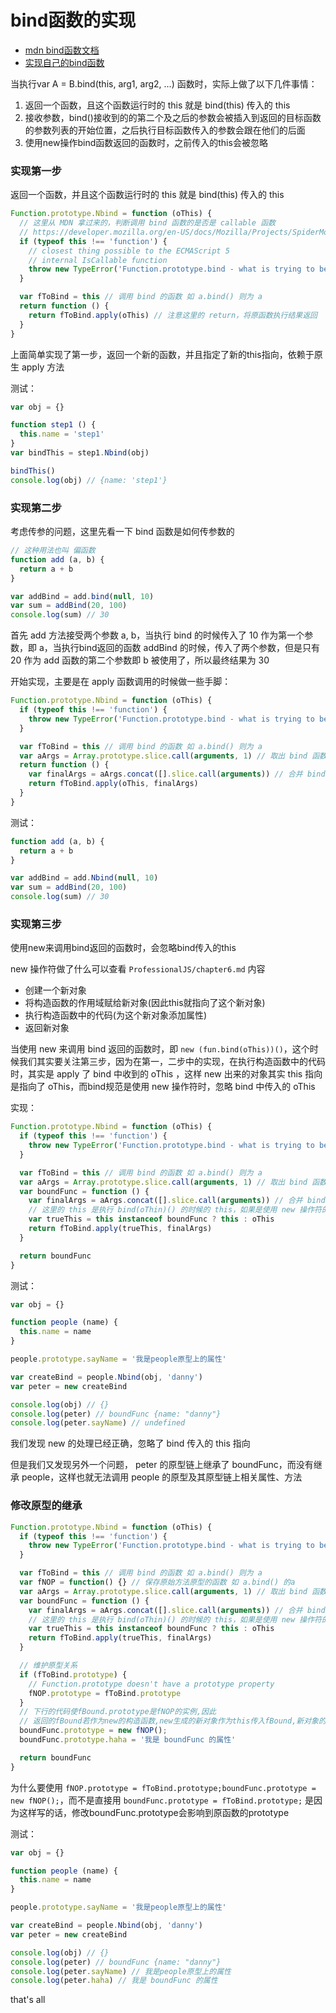 # bind函数的实现

- [mdn bind函数文档](https://developer.mozilla.org/zh-CN/docs/Web/JavaScript/Reference/Global_Objects/Function/bind)
- [实现自己的bind函数](https://zhuanlan.zhihu.com/p/38154740)

当执行var A = B.bind(this, arg1, arg2, ...) 函数时，实际上做了以下几件事情：

1. 返回一个函数，且这个函数运行时的 this 就是 bind(this) 传入的 this
2. 接收参数，bind()接收到的的第二个及之后的参数会被插入到返回的目标函数的参数列表的开始位置，之后执行目标函数传入的参数会跟在他们的后面
3. 使用new操作bind函数返回的函数时，之前传入的this会被忽略

### 实现第一步

返回一个函数，并且这个函数运行时的 this 就是 bind(this) 传入的 this

```js
Function.prototype.Nbind = function (oThis) {
  // 这里从 MDN 拿过来的，判断调用 bind 函数的是否是 callable 函数
  // https://developer.mozilla.org/en-US/docs/Mozilla/Projects/SpiderMonkey/JSAPI_reference/JS::IsCallable
  if (typeof this !== 'function') {
    // closest thing possible to the ECMAScript 5
    // internal IsCallable function
    throw new TypeError('Function.prototype.bind - what is trying to be bound is not callable');
  }

  var fToBind = this // 调用 bind 的函数 如 a.bind() 则为 a
  return function () {
    return fToBind.apply(oThis) // 注意这里的 return，将原函数执行结果返回
  }
}
```

上面简单实现了第一步，返回一个新的函数，并且指定了新的this指向，依赖于原生 apply 方法

测试：

```js
var obj = {}

function step1 () {
  this.name = 'step1'
}
var bindThis = step1.Nbind(obj)

bindThis()
console.log(obj) // {name: 'step1'}
```

### 实现第二步

考虑传参的问题，这里先看一下 bind 函数是如何传参数的

```js
// 这种用法也叫 偏函数
function add (a, b) {
  return a + b
}

var addBind = add.bind(null, 10)
var sum = addBind(20, 100)
console.log(sum) // 30
```

首先 add 方法接受两个参数 a, b，当执行 bind 的时候传入了 10 作为第一个参数，即 a，当执行bind返回的函数 addBind 的时候，传入了两个参数，但是只有 20 作为 add 函数的第二个参数即 b 被使用了，所以最终结果为 30

开始实现，主要是在 apply 函数调用的时候做一些手脚：

```js
Function.prototype.Nbind = function (oThis) {
  if (typeof this !== 'function') {
    throw new TypeError('Function.prototype.bind - what is trying to be bound is not callable');
  }

  var fToBind = this // 调用 bind 的函数 如 a.bind() 则为 a
  var aArgs = Array.prototype.slice.call(arguments, 1) // 取出 bind 函数执行时第一个参数后的参数列表
  return function () {
    var finalArgs = aArgs.concat([].slice.call(arguments)) // 合并 bind 和 bind 返回的函数 执行时的参数
    return fToBind.apply(oThis, finalArgs)
  }
}
```

测试：

```js
function add (a, b) {
  return a + b
}

var addBind = add.Nbind(null, 10)
var sum = addBind(20, 100)
console.log(sum) // 30
```

### 实现第三步

使用new来调用bind返回的函数时，会忽略bind传入的this

new 操作符做了什么可以查看 `ProfessionalJS/chapter6.md` 内容

- 创建一个新对象
- 将构造函数的作用域赋给新对象(因此this就指向了这个新对象)
- 执行构造函数中的代码(为这个新对象添加属性)
- 返回新对象

当使用 new 来调用 bind 返回的函数时，即 `new (fun.bind(oThis))()`，这个时候我们其实要关注第三步，因为在第一，二步中的实现，在执行构造函数中的代码时，其实是 apply 了 bind 中收到的 oThis ，这样 new 出来的对象其实 this 指向是指向了 oThis，而bind规范是使用 new 操作符时，忽略 bind 中传入的 oThis

实现：

```js
Function.prototype.Nbind = function (oThis) {
  if (typeof this !== 'function') {
    throw new TypeError('Function.prototype.bind - what is trying to be bound is not callable');
  }

  var fToBind = this // 调用 bind 的函数 如 a.bind() 则为 a
  var aArgs = Array.prototype.slice.call(arguments, 1) // 取出 bind 函数执行时第一个参数后的参数列表
  var boundFunc = function () {
    var finalArgs = aArgs.concat([].slice.call(arguments)) // 合并 bind 和 bind 返回的函数 执行时的参数
    // 这里的 this 是执行 bind(oThin)() 的时候的 this，如果是使用 new 操作符的话，这里由于 new 的原因 this 是 boundFunc 的实例
    var trueThis = this instanceof boundFunc ? this : oThis
    return fToBind.apply(trueThis, finalArgs)
  }

  return boundFunc
}
```

测试：

```js
var obj = {}

function people (name) {
  this.name = name
}

people.prototype.sayName = '我是people原型上的属性'

var createBind = people.Nbind(obj, 'danny')
var peter = new createBind

console.log(obj) // {}
console.log(peter) // boundFunc {name: "danny"}
console.log(peter.sayName) // undefined
```

我们发现 new 的处理已经正确，忽略了 bind 传入的 this 指向

但是我们又发现另外一个问题， peter 的原型链上继承了 boundFunc，而没有继承 people，这样也就无法调用 people 的原型及其原型链上相关属性、方法

### 修改原型的继承

```js
Function.prototype.Nbind = function (oThis) {
  if (typeof this !== 'function') {
    throw new TypeError('Function.prototype.bind - what is trying to be bound is not callable');
  }

  var fToBind = this // 调用 bind 的函数 如 a.bind() 则为 a
  var fNOP = function() {} // 保存原始方法原型的函数 如 a.bind() 的a
  var aArgs = Array.prototype.slice.call(arguments, 1) // 取出 bind 函数执行时第一个参数后的参数列表
  var boundFunc = function () {
    var finalArgs = aArgs.concat([].slice.call(arguments)) // 合并 bind 和 bind 返回的函数 执行时的参数
    // 这里的 this 是执行 bind(oThin)() 的时候的 this，如果是使用 new 操作符的话，这里由于 new 的原因 this 是 boundFunc 的实例
    var trueThis = this instanceof boundFunc ? this : oThis
    return fToBind.apply(trueThis, finalArgs)
  }

  // 维护原型关系
  if (fToBind.prototype) {
    // Function.prototype doesn't have a prototype property
    fNOP.prototype = fToBind.prototype
  }
  // 下行的代码使fBound.prototype是fNOP的实例,因此
  // 返回的fBound若作为new的构造函数,new生成的新对象作为this传入fBound,新对象的__proto__就是fNOP的实例
  boundFunc.prototype = new fNOP();
  boundFunc.prototype.haha = '我是 boundFunc 的属性'

  return boundFunc
}
```

为什么要使用 `fNOP.prototype = fToBind.prototype;boundFunc.prototype = new fNOP();`，而不是直接用 `boundFunc.prototype = fToBind.prototype;` 是因为这样写的话，修改boundFunc.prototype会影响到原函数的prototype

测试：

```js
var obj = {}

function people (name) {
  this.name = name
}

people.prototype.sayName = '我是people原型上的属性'

var createBind = people.Nbind(obj, 'danny')
var peter = new createBind

console.log(obj) // {}
console.log(peter) // boundFunc {name: "danny"}
console.log(peter.sayName) // 我是people原型上的属性
console.log(peter.haha) // 我是 boundFunc 的属性
```

that's all
